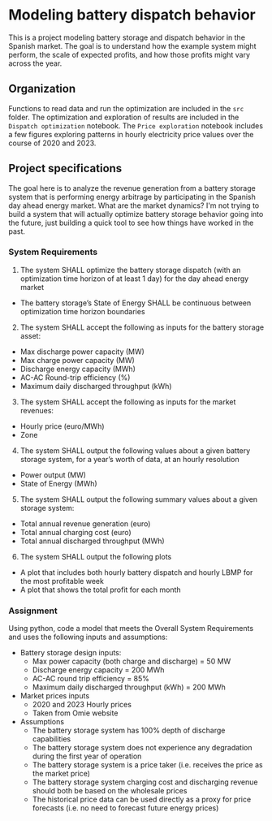 # Modeling battery dispatch behavior

This is a project modeling battery storage and dispatch behavior in the Spanish market. The goal is to understand how the example system might perform, the scale of expected profits, and how those profits might vary across the year.

## Organization
Functions to read data and run the optimization are included in the `src` folder. The optimization and exploration of results are included in the `Dispatch optimization` notebook. The `Price exploration` notebook includes a few figures exploring patterns in hourly electricity price values over the course of 2020 and 2023.

## Project specifications
The goal here is to analyze the revenue generation from a battery storage system that is performing energy arbitrage by participating in the Spanish day ahead energy market. What are the market dynamics? I'm not trying to build a system that will actually optimize battery storage behavior going into the future, just building a quick tool to see how things have worked in the past.

### System Requirements
1. The system SHALL optimize the battery storage dispatch (with an optimization time horizon of at
least 1 day) for the day ahead energy market
  - The battery storage’s State of Energy SHALL be continuous between optimization time
horizon boundaries
2. The system SHALL accept the following as inputs for the battery storage asset:
  - Max discharge power capacity (MW)
  - Max charge power capacity (MW)
  - Discharge energy capacity (MWh)
  - AC-AC Round-trip efficiency (%)
  - Maximum daily discharged throughput (kWh)
3. The system SHALL accept the following as inputs for the market revenues:
  - Hourly price (euro/MWh)
  - Zone
4. The system SHALL output the following values about a given battery storage system, for a year’s
worth of data, at an hourly resolution
  - Power output (MW)
  - State of Energy (MWh)
5. The system SHALL output the following summary values about a given storage system:
  - Total annual revenue generation (euro)
  - Total annual charging cost (euro)
  - Total annual discharged throughput (MWh)
6. The system SHALL output the following plots
  - A plot that includes both hourly battery dispatch and hourly LBMP for the most
profitable week
  - A plot that shows the total profit for each month

### Assignment
Using python, code a model that meets the Overall System Requirements and uses the following inputs and assumptions:
- Battery storage design inputs:
  - Max power capacity (both charge and discharge) = 50 MW
  - Discharge energy capacity = 200 MWh
  - AC-AC round trip efficiency = 85%
  - Maximum daily discharged throughput (kWh) = 200 MWh
- Market prices inputs
  - 2020 and 2023 Hourly prices
  - Taken from Omie website
- Assumptions
  - The battery storage system has 100% depth of discharge capabilities
  - The battery storage system does not experience any degradation during the first
year of operation
  - The battery storage system is a price taker (i.e. receives the price as the market
price)
  - The battery storage system charging cost and discharging revenue should both
be based on the wholesale prices
  - The historical price data can be used directly as a proxy for price forecasts (i.e.
no need to forecast future energy prices)
